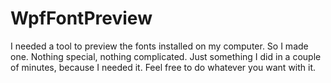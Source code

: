 # WpfFontPreview

I needed a tool to preview the fonts installed on my computer. So I made one.
Nothing special, nothing complicated. Just something I did in a couple of minutes, because I needed it.
Feel free to do whatever you want with it.
